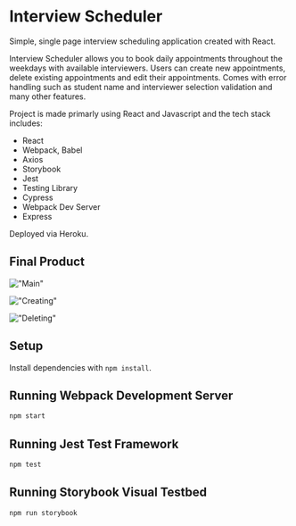 # Interview Scheduler

Simple, single page interview scheduling application created with React. 

Interview Scheduler allows you to book daily appointments throughout the weekdays with available interviewers. Users can create new appointments, delete existing appointments and edit their appointments. Comes with error handling such as student name and interviewer selection validation and many other features.

Project is made primarly using React and Javascript and the tech stack includes:
- React
- Webpack, Babel
- Axios
- Storybook
- Jest
- Testing Library
- Cypress
- Webpack Dev Server
- Express

Deployed via Heroku.

## Final Product

!["Main"](https://github.com/KewlKewlKewl/scheduler/blob/master/docs/Main.png?raw=true)

!["Creating"](https://github.com/KewlKewlKewl/scheduler/blob/master/docs/Create%202.0.png?raw=true)

!["Deleting"](https://github.com/KewlKewlKewl/scheduler/blob/master/docs/Delete.png?raw=true)

## Setup

Install dependencies with `npm install`.

## Running Webpack Development Server

```sh
npm start
```

## Running Jest Test Framework

```sh
npm test
```

## Running Storybook Visual Testbed

```sh
npm run storybook
```